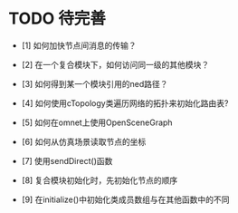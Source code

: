 # TODO 待完善 #

- [1] 如何加快节点间消息的传输？

- [2] 在一个复合模块下，如何访问同一级的其他模块？

- [3] 如何得到某一个模块引用的ned路径？

- [4] 如何使用cTopology类遍历网络的拓扑来初始化路由表?

- [5] 如何在omnet上使用OpenSceneGraph

- [6] 如何从仿真场景读取节点的坐标

- [7] 使用sendDirect()函数

- [8] 复合模块初始化时，先初始化节点的顺序

- [9] 在initialize()中初始化类成员数组与在其他函数中的不同

